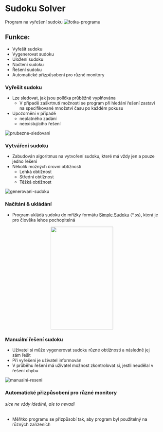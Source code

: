 # Sudoku Solver
Program na vyřešení sudoku
![fotka-programu]

## Funkce:
- Vyřešit sudoku
- Vygenerovat sudoku
- Uložení sudoku
- Načtení sudoku
- Řešení sudoku
- Automatické přizpůsobení pro různé monitory

### Vyřešit sudoku
- Lze sledovat, jak jsou políčka průběžně vyplňována
	- V případě zaškrtnutí možnosti se program při hledání řešení zastaví na specifikované množství času po každém pokusu
- Upozornění v případě 
	- neplatného zadání
	- neexistujícího řešení

![prubezne-sledovani]
### Vytváření sudoku
- Zabudován algoritmus na vytvoření sudoku, které má vždy jen a pouze jedno řešení
- Několik možných úrovní obtížnosti
	- Lehká obtížnost
	- Střední obtížnost
	- Těžká obtížnost
	
![generovani-sudoku]

### Načítání & ukládání
- Program ukládá sudoku do mřížky formátu [Simple Sudoku][simple-sudoku] (*.ss), která je pro člověka lehce pochopitelná

<div align="center">
    <img src="https://media.discordapp.net/attachments/1076565079333548184/1128794184904613908/2023-07-12_23_04_41-C__Users_orbit_Documents_sodoku.ss_-_Sublime_Text_UNREGISTERED.png?width=413&height=676" width=205 height=338>
</div>

### Manuální řešení sudoku
- Uživatel si může vygenerovat sudoku různé obtížnosti a následně jej sám řešit
- Při vyřešení je uživatel informován
- V průběhu řešení má uživatel možnost zkontrolovat si, jestli neudělal v řešení chybu

![manualni-reseni]
### Automatické přizpůsobení pro různé monitory
###### sice ne vždy ideálně, ale to nevadí
- Měřítko programu se přizpůsobí tak, aby program byl použitelný na různých zařízeních

[simple-sudoku]: https://www.sudocue.net/fileformats.php
[fotka-programu]: https://imgur.com/qPg8gFS
[prubezne-sledovani]: https://cdn.discordapp.com/attachments/1076565079333548184/1129493630118268939/sudoku_solver_timelapse.gif
[manualni-reseni]: https://media.discordapp.net/attachments/1076565079333548184/1129492858345377952/2023-07-14_21_20_48-Sudoku_Solver_Ignac_Brychta_2023.png?width=808&height=676
[generovani-sudoku]: https://media.discordapp.net/attachments/1076565079333548184/1129492858655744092/2023-07-14_21_12_48-Sudoku_Solver_Ignac_Brychta_2023.png?width=808&height=676
